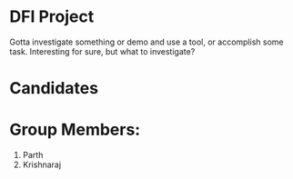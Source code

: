 # DFI Project
Gotta investigate something or demo and use a tool, or accomplish some task. Interesting for sure, but what to investigate?

# Candidates


# Group Members: 

1. Parth
2. Krishnaraj